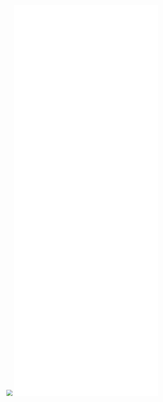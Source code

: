 ![](https://komarev.com/ghpvc/?username=exersalza)
![Metrics](https://github.com/exersalza/exersalza/blob/main/github-metrics.svg)
